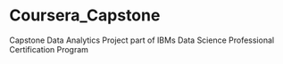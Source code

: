 # Coursera_Capstone
Capstone Data Analytics Project part of IBMs Data Science Professional Certification Program
